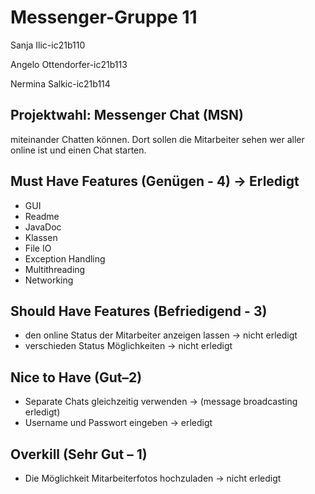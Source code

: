# Messenger-Gruppe 11

Sanja Ilic-ic21b110

Angelo Ottendorfer-ic21b113

Nermina Salkic-ic21b114

## Projektwahl: Messenger Chat (MSN)
miteinander Chatten können. Dort sollen die Mitarbeiter sehen wer aller online ist und einen Chat starten.

## Must Have Features (Genügen - 4) -> Erledigt
* GUI
* Readme
* JavaDoc
* Klassen
* File IO
* Exception Handling
* Multithreading
* Networking

## Should Have Features (Befriedigend - 3)
* den online Status der Mitarbeiter anzeigen lassen -> nicht erledigt
* verschieden Status Möglichkeiten -> nicht erledigt

## Nice to Have (Gut–2)
* Separate Chats gleichzeitig verwenden -> (message broadcasting erledigt)
* Username und Passwort eingeben -> erledigt

## Overkill (Sehr Gut – 1)
* Die Möglichkeit Mitarbeiterfotos hochzuladen -> nicht erledigt

